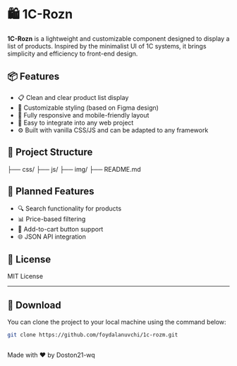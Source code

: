 # 🛍️ 1C-Rozn

**1C-Rozn** is a lightweight and customizable component designed to display a list of products. Inspired by the minimalist UI of 1C systems, it brings simplicity and efficiency to front-end design.

## 📦 Features

- 📋 Clean and clear product list display
- 🎨 Customizable styling (based on Figma design)
- 📱 Fully responsive and mobile-friendly layout
- 🧩 Easy to integrate into any web project
- ⚙️ Built with vanilla CSS/JS and can be adapted to any framework

## 📁 Project Structure
├── css/
├── js/
├── img/
├── README.md


## 🚀 Planned Features

- 🔍 Search functionality for products
- 📊 Price-based filtering
- 🛒 Add-to-cart button support
- 🌐 JSON API integration

## 📄 License

MIT License

---

## 🔽 Download

You can clone the project to your local machine using the command below:

```bash
git clone https://github.com/foydalanuvchi/1c-rozm.git
 
```
Made with ❤️ by Doston21-wq

